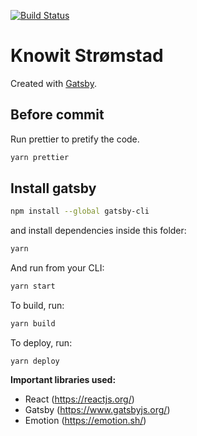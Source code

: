 [![Build Status](https://travis-ci.org/knowit/stromstad.knowit.no.svg?branch=master)](https://travis-ci.org/knowit/stromstad.knowit.no)

# Knowit Strømstad

Created with [Gatsby](https://www.gatsbyjs.org/).

## Before commit
Run prettier to pretify the code.
```sh
yarn prettier
```

## Install gatsby
```sh
npm install --global gatsby-cli
```

and install dependencies inside this folder:
```sh
yarn
```

And run from your CLI:
```sh
yarn start
```

To build, run:
```sh
yarn build
```

To deploy, run:
```
yarn deploy
```


**Important libraries used:**
- React (https://reactjs.org/)
- Gatsby (https://www.gatsbyjs.org/)
- Emotion (https://emotion.sh/)

